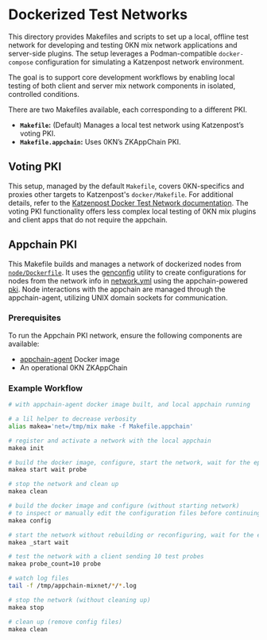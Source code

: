 # Dockerized Test Networks

This directory provides Makefiles and scripts to set up a local, offline test network for developing
and testing 0KN mix network applications and server-side plugins. The setup leverages a
Podman-compatible `docker-compose` configuration for simulating a Katzenpost network environment.

The goal is to support core development workflows by enabling local testing of both client and
server mix network components in isolated, controlled conditions.

There are two Makefiles available, each corresponding to a different PKI.

- **`Makefile`:** (Default) Manages a local test network using Katzenpost’s voting PKI.
- **`Makefile.appchain`:** Uses 0KN’s ZKAppChain PKI.

## Voting PKI

This setup, managed by the default `Makefile`, covers 0KN-specifics and proxies other targets to
Katzenpost's `docker/Makefile`. For additional details, refer to the [Katzenpost Docker Test
Network documentation](https://github.com/katzenpost/katzenpost/tree/main/docker). The voting PKI
functionality offers less complex local testing of 0KN mix plugins and client apps that do not
require the appchain.

## Appchain PKI

This Makefile builds and manages a network of dockerized nodes from
[`node/Dockerfile`](./node/Dockerfile). It uses the [genconfig](../genconfig/) utility to create
configurations for nodes from the network info in [network.yml](./network.yml) using the
appchain-powered [pki](../pki/). Node interactions with the appchain are managed through the
appchain-agent, utilizing UNIX domain sockets for communication.

### Prerequisites

To run the Appchain PKI network, ensure the following components are available:

- [appchain-agent](https://github.com/0KnowledgeNetwork/appchain-agent) Docker image
- An operational 0KN ZKAppChain

### Example Workflow

```bash
# with appchain-agent docker image built, and local appchain running

# a lil helper to decrease verbosity
alias makea='net=/tmp/mix make -f Makefile.appchain'

# register and activate a network with the local appchain
makea init

# build the docker image, configure, start the network, wait for the epoch, then probe
makea start wait probe

# stop the network and clean up
makea clean

# build the docker image and configure (without starting network)
# to inspect or manually edit the configuration files before continuing
makea config

# start the network without rebuilding or reconfiguring, wait for the epoch
makea _start wait

# test the network with a client sending 10 test probes
makea probe_count=10 probe

# watch log files
tail -f /tmp/appchain-mixnet/*/*.log

# stop the network (without cleaning up)
makea stop

# clean up (remove config files)
makea clean
```
